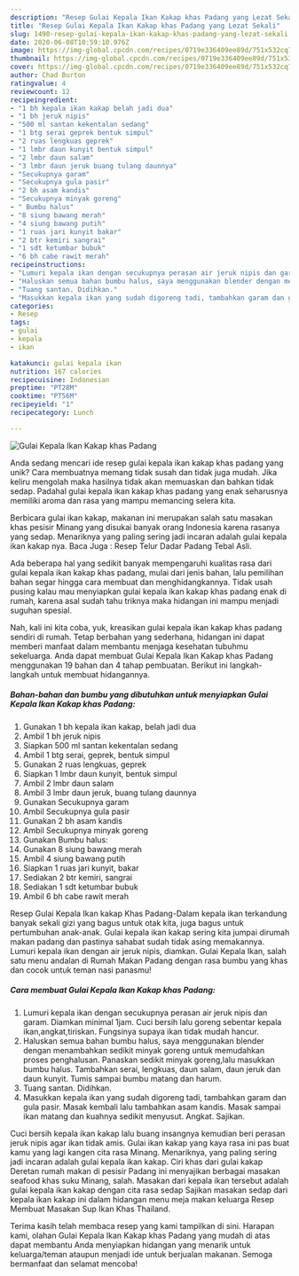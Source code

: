 ```yaml
---
description: "Resep Gulai Kepala Ikan Kakap khas Padang yang Lezat Sekali"
title: "Resep Gulai Kepala Ikan Kakap khas Padang yang Lezat Sekali"
slug: 1490-resep-gulai-kepala-ikan-kakap-khas-padang-yang-lezat-sekali
date: 2020-06-08T10:59:10.976Z
image: https://img-global.cpcdn.com/recipes/0719e336409ee89d/751x532cq70/gulai-kepala-ikan-kakap-khas-padang-foto-resep-utama.jpg
thumbnail: https://img-global.cpcdn.com/recipes/0719e336409ee89d/751x532cq70/gulai-kepala-ikan-kakap-khas-padang-foto-resep-utama.jpg
cover: https://img-global.cpcdn.com/recipes/0719e336409ee89d/751x532cq70/gulai-kepala-ikan-kakap-khas-padang-foto-resep-utama.jpg
author: Chad Burton
ratingvalue: 4
reviewcount: 12
recipeingredient:
- "1 bh kepala ikan kakap belah jadi dua"
- "1 bh jeruk nipis"
- "500 ml santan kekentalan sedang"
- "1 btg serai geprek bentuk simpul"
- "2 ruas lengkuas geprek"
- "1 lmbr daun kunyit bentuk simpul"
- "2 lmbr daun salam"
- "3 lmbr daun jeruk buang tulang daunnya"
- "Secukupnya garam"
- "Secukupnya gula pasir"
- "2 bh asam kandis"
- "Secukupnya minyak goreng"
- " Bumbu halus"
- "8 siung bawang merah"
- "4 siung bawang putih"
- "1 ruas jari kunyit bakar"
- "2 btr kemiri sangrai"
- "1 sdt ketumbar bubuk"
- "6 bh cabe rawit merah"
recipeinstructions:
- "Lumuri kepala ikan dengan secukupnya perasan air jeruk nipis dan garam. Diamkan minimal 1jam. Cuci bersih lalu goreng sebentar kepala ikan,angkat,tiriskan. Fungsinya supaya ikan tidak mudah hancur."
- "Haluskan semua bahan bumbu halus, saya menggunakan blender dengan menambahkan sedikit minyak goreng untuk memudahkan proses penghalusan. Panaskan sedikit minyak goreng,lalu masukkan bumbu halus. Tambahkan serai, lengkuas, daun salam, daun jeruk dan daun kunyit. Tumis sampai bumbu matang dan harum."
- "Tuang santan. Didihkan."
- "Masukkan kepala ikan yang sudah digoreng tadi, tambahkan garam dan gula pasir. Masak kembali lalu tambahkan asam kandis. Masak sampai ikan matang dan kuahnya sedikit menyusut. Angkat. Sajikan."
categories:
- Resep
tags:
- gulai
- kepala
- ikan

katakunci: gulai kepala ikan 
nutrition: 167 calories
recipecuisine: Indonesian
preptime: "PT28M"
cooktime: "PT56M"
recipeyield: "1"
recipecategory: Lunch

---
```



![Gulai Kepala Ikan Kakap khas Padang](https://img-global.cpcdn.com/recipes/0719e336409ee89d/751x532cq70/gulai-kepala-ikan-kakap-khas-padang-foto-resep-utama.jpg)

Anda sedang mencari ide resep gulai kepala ikan kakap khas padang yang unik? Cara membuatnya memang tidak susah dan tidak juga mudah. Jika keliru mengolah maka hasilnya tidak akan memuaskan dan bahkan tidak sedap. Padahal gulai kepala ikan kakap khas padang yang enak seharusnya memiliki aroma dan rasa yang mampu memancing selera kita.

Berbicara gulai ikan kakap, makanan ini merupakan salah satu masakan khas pesisir Minang yang disukai banyak orang Indonesia karena rasanya yang sedap. Menariknya yang paling sering jadi incaran adalah gulai kepala ikan kakap nya. Baca Juga : Resep Telur Dadar Padang Tebal Asli.

Ada beberapa hal yang sedikit banyak mempengaruhi kualitas rasa dari gulai kepala ikan kakap khas padang, mulai dari jenis bahan, lalu pemilihan bahan segar hingga cara membuat dan menghidangkannya. Tidak usah pusing kalau mau menyiapkan gulai kepala ikan kakap khas padang enak di rumah, karena asal sudah tahu triknya maka hidangan ini mampu menjadi suguhan spesial.


Nah, kali ini kita coba, yuk, kreasikan gulai kepala ikan kakap khas padang sendiri di rumah. Tetap berbahan yang sederhana, hidangan ini dapat memberi manfaat dalam membantu menjaga kesehatan tubuhmu sekeluarga. Anda dapat membuat Gulai Kepala Ikan Kakap khas Padang menggunakan 19 bahan dan 4 tahap pembuatan. Berikut ini langkah-langkah untuk membuat hidangannya.

<!--inarticleads1-->

##### Bahan-bahan dan bumbu yang dibutuhkan untuk menyiapkan Gulai Kepala Ikan Kakap khas Padang:

1. Gunakan 1 bh kepala ikan kakap, belah jadi dua
1. Ambil 1 bh jeruk nipis
1. Siapkan 500 ml santan kekentalan sedang
1. Ambil 1 btg serai, geprek, bentuk simpul
1. Gunakan 2 ruas lengkuas, geprek
1. Siapkan 1 lmbr daun kunyit, bentuk simpul
1. Ambil 2 lmbr daun salam
1. Ambil 3 lmbr daun jeruk, buang tulang daunnya
1. Gunakan Secukupnya garam
1. Ambil Secukupnya gula pasir
1. Gunakan 2 bh asam kandis
1. Ambil Secukupnya minyak goreng
1. Gunakan  Bumbu halus:
1. Gunakan 8 siung bawang merah
1. Ambil 4 siung bawang putih
1. Siapkan 1 ruas jari kunyit, bakar
1. Sediakan 2 btr kemiri, sangrai
1. Sediakan 1 sdt ketumbar bubuk
1. Ambil 6 bh cabe rawit merah


Resep Gulai Kepala Ikan kakap Khas Padang-Dalam kepala ikan terkandung banyak sekali gizi yang bagus untuk otak kita, juga bagus untuk pertumbuhan anak-anak. Gulai kepala ikan kakap sering kita jumpai dirumah makan padang dan pastinya sahabat sudah tidak asing memakannya. Lumuri kepala ikan dengan air jeruk nipis, diamkan. Gulai Kepala Ikan, salah satu menu andalan di Rumah Makan Padang dengan rasa bumbu yang khas dan cocok untuk teman nasi panasmu! 

<!--inarticleads2-->

##### Cara membuat Gulai Kepala Ikan Kakap khas Padang:

1. Lumuri kepala ikan dengan secukupnya perasan air jeruk nipis dan garam. Diamkan minimal 1jam. Cuci bersih lalu goreng sebentar kepala ikan,angkat,tiriskan. Fungsinya supaya ikan tidak mudah hancur.
1. Haluskan semua bahan bumbu halus, saya menggunakan blender dengan menambahkan sedikit minyak goreng untuk memudahkan proses penghalusan. Panaskan sedikit minyak goreng,lalu masukkan bumbu halus. Tambahkan serai, lengkuas, daun salam, daun jeruk dan daun kunyit. Tumis sampai bumbu matang dan harum.
1. Tuang santan. Didihkan.
1. Masukkan kepala ikan yang sudah digoreng tadi, tambahkan garam dan gula pasir. Masak kembali lalu tambahkan asam kandis. Masak sampai ikan matang dan kuahnya sedikit menyusut. Angkat. Sajikan.


Cuci bersih kepala ikan kakap lalu buang insangnya kemudian beri perasan jeruk nipis agar ikan tidak amis. Gulai ikan kakap yang kaya rasa ini pas buat kamu yang lagi kangen cita rasa Minang. Menariknya, yang paling sering jadi incaran adalah gulai kepala ikan kakap. Ciri khas dari gulai kakap Deretan rumah makan di pesisir Padang ini menyajikan berbagai masakan seafood khas suku Minang, salah. Masakan dari kepala ikan tersebut adalah gulai kepala ikan kakap dengan cita rasa sedap Sajikan masakan sedap dari kepala ikan kakap ini dalam hidangan menu meja makan keluarga Resep Membuat Masakan Sup Ikan Khas Thailand. 

Terima kasih telah membaca resep yang kami tampilkan di sini. Harapan kami, olahan Gulai Kepala Ikan Kakap khas Padang yang mudah di atas dapat membantu Anda menyiapkan hidangan yang menarik untuk keluarga/teman ataupun menjadi ide untuk berjualan makanan. Semoga bermanfaat dan selamat mencoba!
